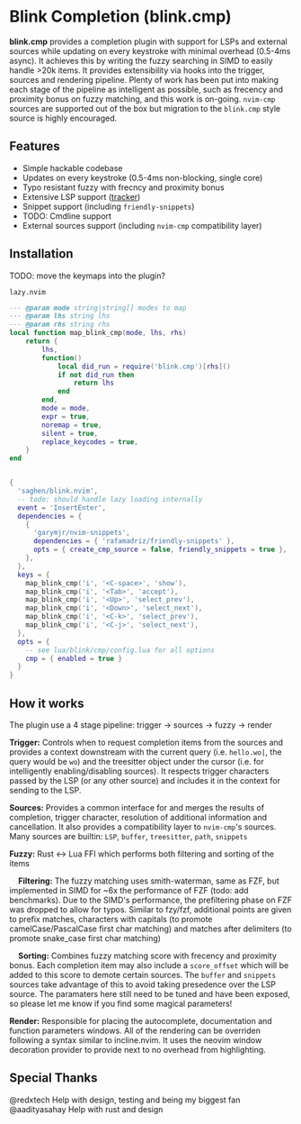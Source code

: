 # Blink Completion (blink.cmp)

**blink.cmp** provides a completion plugin with support for LSPs and external sources while updating on every keystroke with minimal overhead (0.5-4ms async). It achieves this by writing the fuzzy searching in SIMD to easily handle >20k items. It provides extensibility via hooks into the trigger, sources and rendering pipeline. Plenty of work has been put into making each stage of the pipeline as intelligent as possible, such as frecency and proximity bonus on fuzzy matching, and this work is on-going. `nvim-cmp` sources are supported out of the box but migration to the `blink.cmp` style source is highly encouraged.

## Features

- Simple hackable codebase
- Updates on every keystroke (0.5-4ms non-blocking, single core)
- Typo resistant fuzzy with frecncy and proximity bonus
- Extensive LSP support ([tracker](./LSP_TRACKER.md))
- Snippet support (including `friendly-snippets`)
- TODO: Cmdline support
- External sources support (including `nvim-cmp` compatibility layer)

## Installation

TODO: move the keymaps into the plugin?

`lazy.nvim`

```lua
--- @param mode string|string[] modes to map
--- @param lhs string lhs
--- @param rhs string rhs
local function map_blink_cmp(mode, lhs, rhs)
	return {
		lhs,
		function()
			local did_run = require('blink.cmp')[rhs]()
			if not did_run then
				return lhs
			end
		end,
		mode = mode,
		expr = true,
		noremap = true,
		silent = true,
		replace_keycodes = true,
	}
end


{
  'saghen/blink.nvim',
  -- todo: should handle lazy loading internally
  event = 'InsertEnter',
  dependencies = {
    {
      'garymjr/nvim-snippets',
      dependencies = { 'rafamadriz/friendly-snippets' },
      opts = { create_cmp_source = false, friendly_snippets = true },
    },
  },
  keys = {
    map_blink_cmp('i', '<C-space>', 'show'),
    map_blink_cmp('i', '<Tab>', 'accept'),
    map_blink_cmp('i', '<Up>', 'select_prev'),
    map_blink_cmp('i', '<Down>', 'select_next'),
    map_blink_cmp('i', '<C-k>', 'select_prev'),
    map_blink_cmp('i', '<C-j>', 'select_next'),
  },
  opts = {
    -- see lua/blink/cmp/config.lua for all options
    cmp = { enabled = true }
  }
}
```

## How it works

The plugin use a 4 stage pipeline: trigger -> sources -> fuzzy -> render

**Trigger:** Controls when to request completion items from the sources and provides a context downstream with the current query (i.e. `hello.wo|`, the query would be `wo`) and the treesitter object under the cursor (i.e. for intelligently enabling/disabling sources). It respects trigger characters passed by the LSP (or any other source) and includes it in the context for sending to the LSP.

**Sources:** Provides a common interface for and merges the results of completion, trigger character, resolution of additional information and cancellation. It also provides a compatibility layer to `nvim-cmp`'s sources. Many sources are builtin: `LSP`, `buffer`, `treesitter`, `path`, `snippets`

**Fuzzy:** Rust <-> Lua FFI which performs both filtering and sorting of the items

&nbsp;&nbsp;&nbsp;&nbsp;**Filtering:** The fuzzy matching uses smith-waterman, same as FZF, but implemented in SIMD for ~6x the performance of FZF (todo: add benchmarks). Due to the SIMD's performance, the prefiltering phase on FZF was dropped to allow for typos. Similar to fzy/fzf, additional points are given to prefix matches, characters with capitals (to promote camelCase/PascalCase first char matching) and matches after delimiters (to promote snake_case first char matching)

&nbsp;&nbsp;&nbsp;&nbsp;**Sorting:** Combines fuzzy matching score with frecency and proximity bonus. Each completion item may also include a `score_offset` which will be added to this score to demote certain sources. The `buffer` and `snippets` sources take advantage of this to avoid taking presedence over the LSP source. The paramaters here still need to be tuned and have been exposed, so please let me know if you find some magical parameters!

**Render:** Responsible for placing the autocomplete, documentation and function parameters windows. All of the rendering can be overriden following a syntax similar to incline.nvim. It uses the neovim window decoration provider to provide next to no overhead from highlighting. 

## Special Thanks

@redxtech Help with design, testing and being my biggest fan
@aadityasahay Help with rust and design
